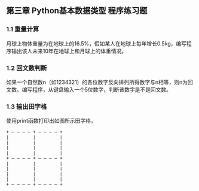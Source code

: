 ## 第三章 Python基本数据类型 程序练习题

### 1.1 重量计算
月球上物体重量为在地球上的16.5%，假如某人在地球上每年增长0.5kg，编写程序输出该人未来10年在地球上和月球上的体重情况。

### 1.2 回文数判断
如果一个自然数n（如1234321）的各位数字反向排列所得数字与n相等，则n为回文数。编写程序，从键盘输入一个5位数字，判断该数字是不是回文数。

### 1.3 输出田字格
使用print函数打印出如图所示田字格。

```
+ — — — — + — — — — +
∣         ∣         ∣
∣         ∣         ∣
∣         ∣         ∣
∣         ∣         ∣
+ — — — — + — — — — +
∣         ∣         ∣
∣         ∣         ∣
∣         ∣         ∣
∣         ∣         ∣
+ — — — — + — — — — +
```
